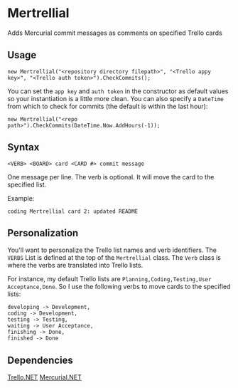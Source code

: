 # Mertrellial

Adds Mercurial commit messages as comments on specified Trello cards

## Usage

`new Mertrellial("<repository directory filepath>", "<Trello appy key>", "<Trello auth token>").CheckCommits();`

You can set the `app key` and `auth token` in the constructor as default values so your instantiation is a little more clean. You can also specify a `DateTime` from which to check for commits (the default is within the last hour):

`new Mertrellial("<repo path>").CheckCommits(DateTime.Now.AddHours(-1));`

## Syntax

`<VERB> <BOARD> card <CARD #> commit message`

One message per line. The verb is optional. It will move the card to the specified list.

Example:

`coding Mertrellial card 2: updated README`

## Personalization

You'll want to personalize the Trello list names and verb identifiers. The `VERBS` List is defined at the top of the `Mertrellial` class.
The `Verb` class is where the verbs are translated into Trello lists.

For instance, my default Trello lists are `Planning,Coding,Testing,User Acceptance,Done`. So I use the following verbs to move cards to the specified lists:

```
developing -> Development,
coding -> Development,
testing -> Testing,
waiting -> User Acceptance,
finishing -> Done,
finished -> Done
```

## Dependencies

[Trello.NET](https://github.com/dillenmeister/Trello.NET/)
[Mercurial.NET](https://mercurialnet.codeplex.com/)